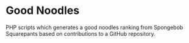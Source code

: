 Good Noodles
===========

PHP scripts which generates a good noodles ranking from Spongebob Squarepants based on contributions to a GitHub repository.
